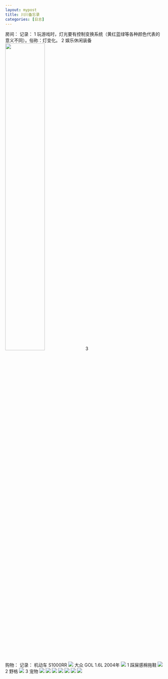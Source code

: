 ```yaml
---
layout: mypost
title: 川川备忘录
categories: [日志]
---
```


房间：
	记录： 
	1 玩游戏时，灯光要有控制变换系统（黄红蓝绿等各种颜色代表的意义不同）。俗称：灯变化。
	2 娱乐休闲装备
	<img src="/posts/2022/01/07/微信图片_20220107225205.jpg" width="50%">
	3 

购物：
	记录：
	机动车
	S1000RR
	<img src="/posts/2022/01/07/微信图片_20220107224104.jpg">
	大众
	GOL 1.6L 2004年
	<img src="/posts/2022/01/07/微信图片_20220107225215.jpg">
	1 踩屎感棉拖鞋 
	<img src="/posts/2022/01/07/QQ截图20220107194621.png" >
	2 野格
	<img src="/posts/2022/01/07/QQ截图20220107224822.png">
	3 宠物
	<img src="/posts/2022/01/07/QQ截图20220108113031.png">
	<img src="/posts/2022/01/07/QQ截图20220108113135.png">
	<img src="/posts/2022/01/07/QQ截图20220108113202.png">
	<img src="/posts/2022/01/07/QQ截图20220108113055.png">
	<img src="/posts/2022/01/07/QQ截图20220108113151.png">
	<img src="/posts/2022/01/07/QQ截图20220108113108.png">
	<img src="/posts/2022/01/07/QQ截图20220108113146.png">